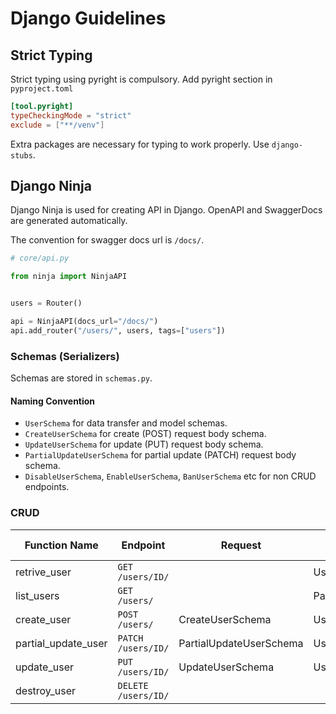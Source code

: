 # Django Guidelines

## Strict Typing

Strict typing using pyright is compulsory. Add pyright section in `pyproject.toml`

```toml
[tool.pyright]
typeCheckingMode = "strict"
exclude = ["**/venv"]
```

Extra packages are necessary for typing to work properly. Use `django-stubs`.

## Django Ninja

Django Ninja is used for creating API in Django. OpenAPI and SwaggerDocs are generated automatically.

The convention for swagger docs url is `/docs/`.

```py
# core/api.py

from ninja import NinjaAPI


users = Router()

api = NinjaAPI(docs_url="/docs/")
api.add_router("/users/", users, tags=["users"])
```

### Schemas (Serializers)

Schemas are stored in `schemas.py`.

#### Naming Convention

- `UserSchema` for data transfer and model schemas.
- `CreateUserSchema` for create (POST) request body schema.
- `UpdateUserSchema` for update (PUT) request body schema.
- `PartialUpdateUserSchema` for partial update (PATCH) request body schema.
- `DisableUserSchema`, `EnableUserSchema`, `BanUserSchema` etc for non CRUD endpoints.

### CRUD

| Function Name       | Endpoint            | Request                 | Response            | Status Code |
| ------------------- | ------------------- | ----------------------- | ------------------- | ----------- |
| retrive_user        | `GET /users/ID/`    |                         | UserSchema          | 200         |
| list_users          | `GET /users/`       |                         | PaginatedUserSchema | 200         |
| create_user         | `POST /users/`      | CreateUserSchema        | UserSchema          | 201         |
| partial_update_user | `PATCH /users/ID/`  | PartialUpdateUserSchema | UserSchema          | 200         |
| update_user         | `PUT /users/ID/`    | UpdateUserSchema        | UserSchema          | 200         |
| destroy_user        | `DELETE /users/ID/` |                         |                     | 204         |
